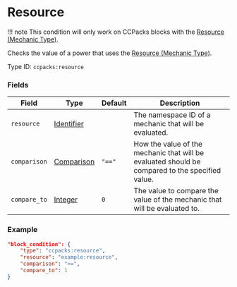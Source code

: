 # Resource

!!! note
	This condition will only work on CCPacks blocks with the [Resource (Mechanic Type)](../mechanic_types/resource.md).

Checks the value of a power that uses the [Resource (Mechanic Type)](../mechanic_types/resource.md).

Type ID: `ccpacks:resource`

### Fields

Field  | Type | Default | Description
-------|------|---------|-------------
`resource` | [Identifier](../data_types/identifier.md) | | The namespace ID of a mechanic that will be evaluated.
`comparison` | [Comparison](https://apoli.readthedocs.io/en/latest/types/data_types/comparison/) | `"=="` | How the value of the mechanic that will be evaluated should be compared to the specified value.
`compare_to` | [Integer](../data_types/integer.md) | `0` | The value to compare the value of the mechanic that will be evaluated to.

### Example
```json
"block_condition": {
    "type": "ccpacks:resource",
	"resource": "example:resource",
	"comparison": ">=",
	"compare_to": 1
}
```
